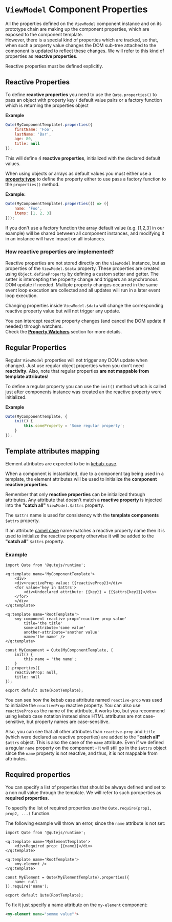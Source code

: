 # `ViewModel` Component Properties

All the properties defined on the `ViewModel` component instance and on its prototype chain are making up the component properties, which are exposed to the component template.  \
However, there is a special kind of properties which are tracked, so that, when such a property value changes the DOM sub-tree attached to the component is updated to reflect these changes. We will refer to this kind of properties as **reactive properties**.

Reactive properties must be defined explicitly.

## Reactive Properties

To define **reactive properties** you need to use the `Qute.properties()` to pass an object with property key / default value pairs or a factory function which is returning the properties object

**Example**

```javascript
Qute(MyComponentTemplate).properties({
    firstName: 'Foo',
    lastName: 'Bar',
    age: 80,
    title: null
});
```

This will define 4 **reactive properties**, initialized with the declared default values.

When using objects or arrays as default values you must either use a **[property type](#/model/proptypes)** to define the property either to use pass a factory function to the `properties()` method.

**Example:**

```javascript
Qute(MyComponentTemplate).properties(() => ({
    name: 'Foo',
    items: [1, 2, 3]
}));
```
If you don't use a factory function the array default value (e.g. [1,2,3] in our example) will be shared between all component instances, and modifying it in an instance will have impact on all instances.

### How reactive properties are implemented?

Reactive properties are not stored directly on the `ViewModel` instance, but as properties of the `ViewModel.$data` property. These properties are created using `Object.defineProperty` by defining a custom setter and getter.
The setter is intercepting the property change and triggers an asynchronous DOM update if needed. Multiple property changes occurred in the same event loop execution are collected and all updates will run in a later event loop execution.

Changing properties inside `ViewModel.$data` will change the corresponding reactive property value but will not trigger any update.

You can intercept reactive property changes (and cancel the DOM update if needed) through watchers.  \
Check the **[Property Watchers](#/model/watchers)** section for more details.

## Regular Properties

Regular `ViewModel` properties will not trigger any DOM update when changed. Just use regular object properties when you don't need **reactivity**. Also, note that regular properties **are not mappable from template attributes**!

To define a regular property you can use the `init()` method whoch is called just after components instance was created an the reactive property were initialized.

**Example**

```javascript
Qute(MyComponentTemplate, {
	init() {
		this.someProperty = 'Some regular property';
	}
});
```

## Template attributes mapping

Element attributes are expected to be in [kebab-case](https://en.wikipedia.org/wiki/Letter_case#Special_case_styles).

When a component is instantiated, due to a component tag being used in a template, the element attributes will be used to initialize the **component reactive properties**.

Remember that only **reactive properties** can be initialized through attributes. Any attribute that doesn't match a **reactive property** is injected into the **"catch all"** `ViewModel.$attrs` property.

The `$attrs` name is used for consistency with the **template components** `$attrs` property.

If an attribute [camel case](https://en.wikipedia.org/wiki/Camel_case) name matches a reactive property name then it is used to initialize the reactive property otherwise it will be added to the **"catch all"** `$attrs` property.


### Example

```jsq
import Qute from '@qutejs/runtime';

<q:template name='MyComponentTemplate'>
	<div>
	<div>reactiveProp value: {{reactiveProp}}</div>
	<for value='key in $attrs'>
		<div>Undeclared attribute: {{key}} = {{$attrs[key]}}</div>
	</for>
	</div>
</q:template>

<q:template name='RootTemplate'>
	<my-component reactive-prop='reactive prop value'
		title='the title'
		some-attribute='some value'
		another-attribute='another value'
		name='the name' />
</q:template>

const MyComponent = Qute(MyComponentTemplate, {
	init() {
		this.name = 'the name';
	}
}).properties({
    reactiveProp: null,
    title: null
});

export default Qute(RootTemplate);
```

You can see how the kebab case attribute named `reactive-prop` was used to initialize the `reactiveProp` reactive property. You can also use `reactiveProp` as the name of the attribute, it works too, but you recommend using kebab case notation instead since HTML attributes are not case-sensitive, but property names are case-sensitive.

Also, you can see that all other attributes than `reactive-prop` and `title` (which were declared as reactive properties) are added to the **"catch all"** `$attrs` object. This is also the case of the `name` attribute. Even if we defined a regular `name` property on the component - it will still go in the `$attrs` object since the `name` property is not reactive, and thus, it is not mappable from attributes.


## Required properties

You can specify a list of properties that should be always defined and set to a non null value through the template. We will refer to such poroperties as **required properties**.

To specify the list of required properties use the `Qute.require(prop1, prop2, ...)` function.

The following example will throw an error, since the `name` attribute is not set:


```jsq
import Qute from '@qutejs/runtime';

<q:template name='MyElementTemplate'>
    <div>Required prop: {{name}}</div>
</q:template>

<q:template name='RootTemplate'>
    <my-element />
</q:template>

const MyElement = Qute(MyElementTemplate).properties({
    name: null
}).require('name');

export default Qute(RootTemplate);
```

To fix it just specify a name attribute on the `my-element` component:

```xml
<my-element name="somme value"'>
```
